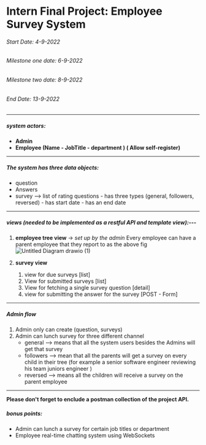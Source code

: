 # Intern Final Project: Employee Survey System 

###### Start Date: 4-9-2022
###### Milestone one date: 6-9-2022
###### Milestone two date: 8-9-2022
###### End Date: 13-9-2022

---
##### **system actors:**

- **Admin** 
- **Employee (Name - JobTitle - department  ) ( Allow self-register)**


---
##### **The system has three data objects:**
- question
- Answers 
- survey --> list of rating questions - has three types (general, followers, reversed) - has start date - has an end date 

---
##### views (needed to be implemented as a restful API and template view):---
1.  **employee tree view**  -> *set up by the admin*     Every employee can have a parent employee that they report to as the above fig 
    ![Untitled Diagram drawio (1)](https://user-images.githubusercontent.com/30774866/187946789-b02f8be0-4a84-424b-89bd-6b33170aaa99.png)
	
2. **survey view** 

    1. view for due surveys [list]
    2. View for submitted surveys [list]
    3. View for fetching a single survey question [detail]
    4. view for submitting the answer for the survey  [POST - Form]
---
##### **Admin flow**

1.  Admin only can create (question, surveys)
2.  Admin can lunch survey for three different channel 
	- general --> means that all the system users besides the Admins will get that survey 
	- followers --> mean that all the parents will get a survey on every child in their tree (for example a senior software engineer reviewing his team juniors engineer  )
	- reversed --> means all the children will receive a survey on the parent employee
---
**Please don't forget to enclude a postman collection of the project API.**
##### bonus points:

- Admin can lunch a survey for certain job titles or department
- Employee real-time chatting system using WebSockets 
